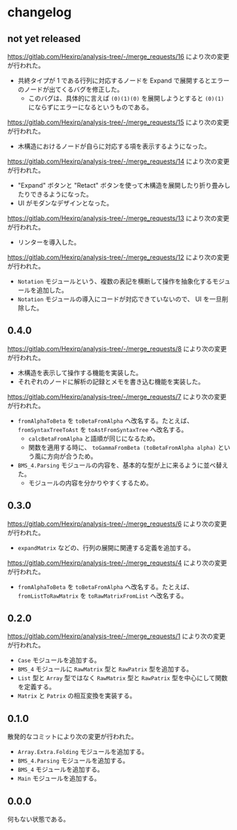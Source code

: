 # changelog

## not yet released

https://gitlab.com/Hexirp/analysis-tree/-/merge_requests/16 により次の変更が行われた。

* 共終タイプが 1 である行列に対応するノードを Expand で展開するとエラーのノードが出てくるバグを修正した。
  * このバグは、具体的に言えば `(0)(1)(0)` を展開しようとすると `(0)(1)` にならずにエラーになるというものである。

https://gitlab.com/Hexirp/analysis-tree/-/merge_requests/15 により次の変更が行われた。

* 木構造におけるノードが自らに対応する項を表示するようになった。

https://gitlab.com/Hexirp/analysis-tree/-/merge_requests/14 により次の変更が行われた。

* "Expand" ボタンと "Retact" ボタンを使って木構造を展開したり折り畳みしたりできるようになった。
* UI がモダンなデザインとなった。

https://gitlab.com/Hexirp/analysis-tree/-/merge_requests/13 により次の変更が行われた。

* リンターを導入した。

https://gitlab.com/Hexirp/analysis-tree/-/merge_requests/12 により次の変更が行われた。

* `Notation` モジュールという、複数の表記を横断して操作を抽象化するモジュールを追加した。
* `Notation` モジュールの導入にコードが対応できていないので、 UI を一旦削除した。

## 0.4.0

https://gitlab.com/Hexirp/analysis-tree/-/merge_requests/8 により次の変更が行われた。

* 木構造を表示して操作する機能を実装した。
* それぞれのノードに解析の記録とメモを書き込む機能を実装した。

https://gitlab.com/Hexirp/analysis-tree/-/merge_requests/7 により次の変更が行われた。

* `fromAlphaToBeta` を `toBetaFromAlpha` へ改名する。たとえば、 `fromSyntaxTreeToAst` を `toAstFromSyntaxTree` へ改名する。
  * `calcBetaFromAlpha` と語順が同じになるため。
  * 関数を適用する時に、 `toGammaFromBeta (toBetaFromAlpha alpha)` という風に方向が合うため。
* `BMS_4.Parsing` モジュールの内容を、基本的な型が上に来るように並べ替えた。
  * モジュールの内容を分かりやすくするため。

## 0.3.0

https://gitlab.com/Hexirp/analysis-tree/-/merge_requests/6 により次の変更が行われた。

* `expandMatrix` などの、行列の展開に関連する定義を追加する。

https://gitlab.com/Hexirp/analysis-tree/-/merge_requests/4 により次の変更が行われた。

* `fromAlphaToBeta` を `toBetaFromAlpha` へ改名する。たとえば、 `fromListToRawMatrix` を `toRawMatrixFromList` へ改名する。

## 0.2.0

https://gitlab.com/Hexirp/analysis-tree/-/merge_requests/1 により次の変更が行われた。

* `Case` モジュールを追加する。
* `BMS_4` モジュールに `RawMatrix` 型と `RawPatrix` 型を追加する。
* `List` 型と `Array` 型ではなく `RawMatrix` 型と `RawPatrix` 型を中心にして関数を定義する。
* `Matrix` と `Patrix` の相互変換を実装する。

## 0.1.0

散発的なコミットにより次の変更が行われた。

* `Array.Extra.Folding` モジュールを追加する。
* `BMS_4.Parsing` モジュールを追加する。
* `BMS_4` モジュールを追加する。
* `Main` モジュールを追加する。

## 0.0.0

何もない状態である。
